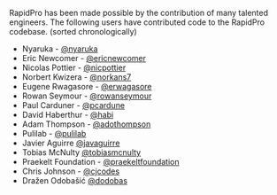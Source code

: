 
RapidPro has been made possible by the contribution of many talented
engineers. The following users have contributed code to the RapidPro
codebase. (sorted chronologically)

* Nyaruka - [@nyaruka](https://github.com/nyaruka)
* Eric Newcomer - [@ericnewcomer](https://github.com/ericnewcomer)
* Nicolas Pottier - [@nicpottier](https://github.com/nicpottier)
* Norbert Kwizera - [@norkans7](https://github.com/norkans7)
* Eugene Rwagasore - [@erwagasore](https://github.com/erwagasore)
* Rowan Seymour - [@rowanseymour](https://github.com/rowanseymour)
* Paul Carduner - [@pcardune](https://github.com/pcardune)
* David Haberthur - [@habi](https://github.com/habi)
* Adam Thompson - [@adothompson](https://github.com/adothompson)
* Pulilab - [@pulilab](https://github.com/pulilab)
* Javier Aguirre [@javaguirre](https://github.com/javaguirre)
* Tobias McNulty [@tobiasmcnulty](https://github.com/tobiasmcnulty)
* Praekelt Foundation - [@praekeltfoundation](https://github.com/praekeltfoundation)
* Chris Johnson - [@cjcodes](https://github.com/cjcodes)
* Dražen Odobašić [@dodobas](https://github.com/dodobas)
